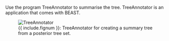 
Use the program TreeAnnotator to summarise the tree. 
TreeAnnotator is an application that comes with BEAST.

<figure class="image">
  <img src="TreeAnnotator.png" alt="TreeAnnotator">
  <figcaption>{{ include.fignum }}: TreeAnnotator for creating a summary tree from a posterior tree set.</figcaption>
</figure>

